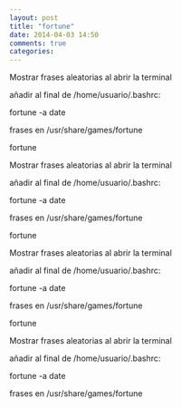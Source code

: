 ```yaml
---
layout: post
title: "fortune"
date: 2014-04-03 14:50
comments: true
categories: 
---
```

Mostrar frases aleatorias al abrir la terminal 

añadir al final de /home/usuario/.bashrc: 

fortune -a date

frases en /usr/share/games/fortune

fortune 

Mostrar frases aleatorias al abrir la terminal 

añadir al final de /home/usuario/.bashrc: 

fortune -a date

frases en /usr/share/games/fortune

fortune 

Mostrar frases aleatorias al abrir la terminal 

añadir al final de /home/usuario/.bashrc: 

fortune -a date

frases en /usr/share/games/fortune

fortune 

Mostrar frases aleatorias al abrir la terminal 

añadir al final de /home/usuario/.bashrc: 

fortune -a date

frases en /usr/share/games/fortune

